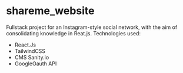 # shareme_website
Fullstack project for an Instagram-style social network, with the aim of consolidating knowledge in Reat.js. 
Technologies used: 
- React.Js
- TailwindCSS
- CMS Sanity.io
- GoogleOauth API
